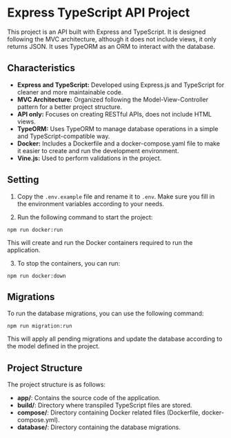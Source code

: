 # Express TypeScript API Project

This project is an API built with Express and TypeScript. It is designed following the MVC architecture, although it does not include views, it only returns JSON. It uses TypeORM as an ORM to interact with the database.

## Characteristics

- **Express and TypeScript:** Developed using Express.js and TypeScript for cleaner and more maintainable code.
- **MVC Architecture:** Organized following the Model-View-Controller pattern for a better project structure.
- **API only:** Focuses on creating RESTful APIs, does not include HTML views.
- **TypeORM:** Uses TypeORM to manage database operations in a simple and TypeScript-compatible way.
- **Docker:** Includes a Dockerfile and a docker-compose.yaml file to make it easier to create and run the development environment.
- **Vine.js:** Used to perform validations in the project.

## Setting

1. Copy the `.env.example` file and rename it to `.env`. Make sure you fill in the environment variables according to your needs.

2. Run the following command to start the project:

``npm run docker:run``

This will create and run the Docker containers required to run the application.

3. To stop the containers, you can run:

``npm run docker:down``

## Migrations

To run the database migrations, you can use the following command:

``npm run migration:run``

This will apply all pending migrations and update the database according to the model defined in the project.

## Project Structure

The project structure is as follows:

- **app/**: Contains the source code of the application.
- **build/**: Directory where transpiled TypeScript files are stored.
- **compose/**: Directory containing Docker related files (Dockerfile, docker-compose.yml).
- **database/**: Directory containing the database migrations.